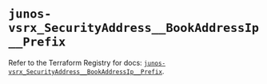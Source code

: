 # `junos-vsrx_SecurityAddress__BookAddressIp__Prefix`

Refer to the Terraform Registry for docs: [`junos-vsrx_SecurityAddress__BookAddressIp__Prefix`](https://registry.terraform.io/providers/juniper/junos-vsrx/20.32.106/docs/resources/security_address__book_address_ip__prefix).
